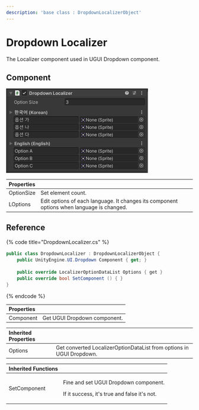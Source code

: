 ```yaml
---
description: 'base class : DropdownLocalizerObject'
---
```


# Dropdown Localizer

The Localizer component used in UGUI Dropdown component.

## Component

![](../../../.gitbook/assets/dropdown_localizer_inspector.png)

| Properties |  |
| :--- | :--- |
| OptionSize | Set element count. |
| LOptions | Edit options of each language. It changes its component options when language is changed. |

## Reference

{% code title="DropdownLocalizer.cs" %}
```csharp
public class DropdownLocalizer : DropdownLocalizerObject {
    public UnityEngine.UI.Dropdown Component { get; }
    
    public override LocalizerOptionDataList Options { get }  
    public override bool SetComponent () { }
}
```
{% endcode %}

| Properties |  |
| :--- | :--- |
| Component | Get UGUI Dropdown component. |

| Inherited Properties |  |
| :--- | :--- |
| Options | Get converted LocalizerOptionDataList from options in UGUI Dropdown. |

<table>
  <thead>
    <tr>
      <th style="text-align:left">Inherited Functions</th>
      <th style="text-align:left"></th>
    </tr>
  </thead>
  <tbody>
    <tr>
      <td style="text-align:left">SetComponent</td>
      <td style="text-align:left">
        <p>Fine and set UGUI Dropdown component.</p>
        <p>If it success, it&apos;s true and false it&apos;s not.</p>
      </td>
    </tr>
  </tbody>
</table>

